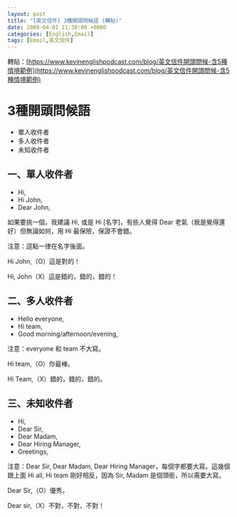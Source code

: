 ```yaml
---
layout: post
title: "[英文信件] 3種開頭問候語 (轉貼)"
date: 2009-04-01 21:30:00 +0800
categories: [English,Email]
tags: [Email,英文信件]
---
```


轉貼：[https://www.kevinenglishpodcast.com/blog/英文信件開頭問候-含5種情境範例](https://www.kevinenglishpodcast.com/blog/英文信件開頭問候-含5種情境範例)        

#  3種開頭問候語
- 單人收件者
- 多人收件者
- 未知收件者
 

## 一、單人收件者
- Hi,
- Hi John,
- Dear John,
 

如果要挑一個，我建議 Hi, 或是 Hi [名字]，有些人覺得 Dear 老氣（我是覺得還好）但無論如何，用 Hi 最保險，保證不會錯。     

注意：逗點一律在名字後面。      

Hi John,（O）這是對的！     

Hi, John（X）這是錯的，錯的，錯的！     

  

## 二、多人收件者
- Hello everyone,
- Hi team,
- Good morning/afternoon/evening,
 

注意：everyone 和 team 不大寫。     

Hi team,（O）你最棒。       

Hi Team,（X）錯的，錯的，錯的。     

 

## 三、未知收件者
- Hi,
- Dear Sir, 
- Dear Madam,
- Dear Hiring Manager, 
- Greetings,
 

注意：Dear Sir, Dear Madam, Dear Hiring Manager，每個字都要大寫。這幾個跟上面 Hi all, Hi team 剛好相反，因為 Sir, Madam 是個頭銜，所以需要大寫。        

Dear Sir,（O）優秀。        

Dear sir,（X）不對，不對，不對！        
